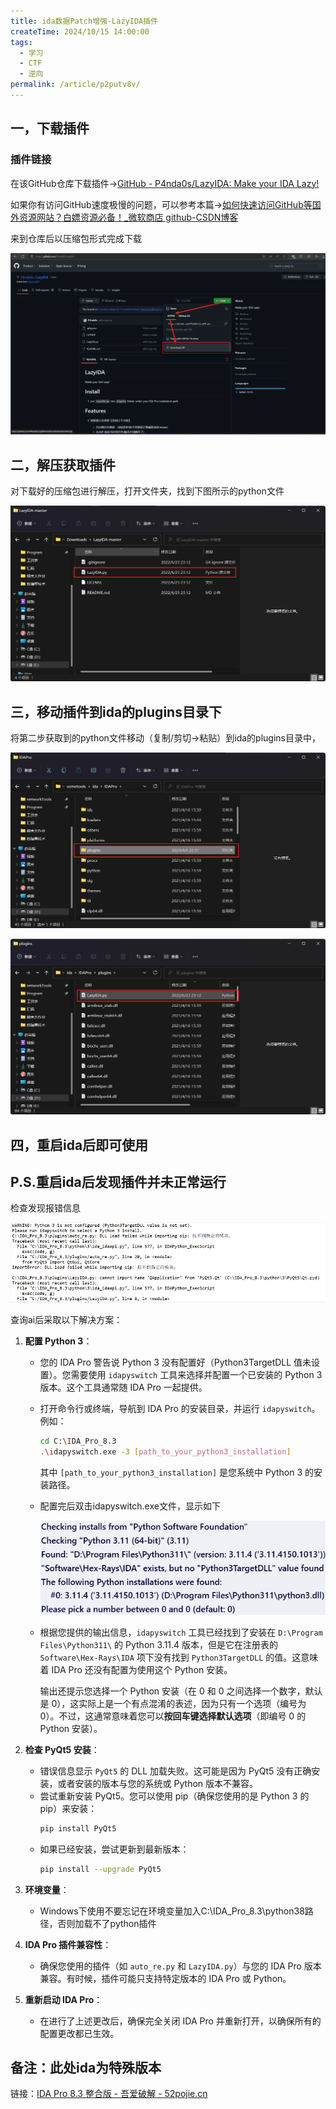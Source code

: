 ```yaml
---
title: ida数据Patch增强-LazyIDA插件
createTime: 2024/10/15 14:00:00
tags:
  - 学习
  - CTF
  - 逆向
permalink: /article/p2putv8v/
---
```


## 一，下载插件

### 插件链接

在该GitHub仓库下载插件->[GitHub - P4nda0s/LazyIDA: Make your IDA Lazy!](https://github.com/P4nda0s/LazyIDA)

如果你有访问GitHub速度极慢的问题，可以参考本篇->[如何快速访问GitHub等国外资源网站？白嫖资源必备！_微软商店 github-CSDN博客](https://blog.csdn.net/liKeQing1027520/article/details/135915512)

来到仓库后以压缩包形式完成下载

![](./assets/27c43c4041fccefbce9b5e789fdb4335.png)


## 二，解压获取插件

对下载好的压缩包进行解压，打开文件夹，找到下图所示的python文件

![](./assets/8d1f2b467d95050ed1a8ac1c525bef4e.png)


## 三，移动插件到ida的plugins目录下

将第二步获取到的python文件移动（复制/剪切->粘贴）到ida的plugins目录中，

![](./assets/db44cb14c6aae7ea76cf2ad44c4f8b6b.png)

![](./assets/de5a53c26e18bff36f74667c3949fd5e.png)

## 四，重启ida后即可使用

## P.S.重启ida后发现插件并未正常运行

检查发现报错信息

![PixPin_2024-10-15_14-24-48](assets/PixPin_2024-10-15_14-24-48-1728975720634.png)

查询ai后采取以下解决方案：

1. **配置 Python 3**：
   - 您的 IDA Pro 警告说 Python 3 没有配置好（Python3TargetDLL 值未设置）。您需要使用 `idapyswitch` 工具来选择并配置一个已安装的 Python 3 版本。这个工具通常随 IDA Pro 一起提供。

   - 打开命令行或终端，导航到 IDA Pro 的安装目录，并运行 `idapyswitch`。例如：

     ```bash
     cd C:\IDA_Pro_8.3
     .\idapyswitch.exe -3 [path_to_your_python3_installation]
     ```

     其中 `[path_to_your_python3_installation]` 是您系统中 Python 3 的安装路径。

   - 配置完后双击idapyswitch.exe文件，显示如下

     ![1728975963716](assets/1728975963716.png)

   - 根据您提供的输出信息，`idapyswitch` 工具已经找到了安装在 `D:\Program Files\Python311\` 的 Python 3.11.4 版本，但是它在注册表的 `Software\Hex-Rays\IDA` 项下没有找到 `Python3TargetDLL` 的值。这意味着 IDA Pro 还没有配置为使用这个 Python 安装。

     输出还提示您选择一个 Python 安装（在 0 和 0 之间选择一个数字，默认是 0），这实际上是一个有点混淆的表述，因为只有一个选项（编号为 0）。不过，这通常意味着您可以**按回车键选择默认选项**（即编号 0 的 Python 安装）。

2. **检查 PyQt5 安装**：
   - 错误信息显示 `PyQt5` 的 DLL 加载失败。这可能是因为 PyQt5 没有正确安装，或者安装的版本与您的系统或 Python 版本不兼容。
   - 尝试重新安装 PyQt5。您可以使用 pip（确保您使用的是 Python 3 的 pip）来安装：
     ```bash
     pip install PyQt5
     ```
   - 如果已经安装，尝试更新到最新版本：
     ```bash
     pip install --upgrade PyQt5
     ```

3. **环境变量**：
   - Windows下使用不要忘记在环境变量加入C:\IDA_Pro_8.3\python38路径，否则加载不了python插件 

4. **IDA Pro 插件兼容性**：
   - 确保您使用的插件（如 `auto_re.py` 和 `LazyIDA.py`）与您的 IDA Pro 版本兼容。有时候，插件可能只支持特定版本的 IDA Pro 或 Python。

5. **重新启动 IDA Pro**：
   - 在进行了上述更改后，确保完全关闭 IDA Pro 并重新打开，以确保所有的配置更改都已生效。

## 备注：此处ida为特殊版本

链接：[IDA Pro 8.3 整合版 - 吾爱破解 - 52pojie.cn](https://www.52pojie.cn/thread-1861590-1-1.html) 